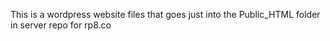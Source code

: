 This is a wordpress website files
that goes just into the Public_HTML folder in server
repo for rp8.co

